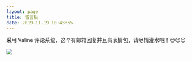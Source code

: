 ```yaml
---
layout: page
title: 留言板
date: 2019-11-19 10:43:55
---
```

采用 Valine 评论系统，这个有邮箱回复并且有表情包，请尽情灌水吧！😉😉😉

<img src="https://cdn.jsdelivr.net/gh/2662419405/imgPlus/1b6143e016a95a7560a29f4e444a1a4c03434c.png" />